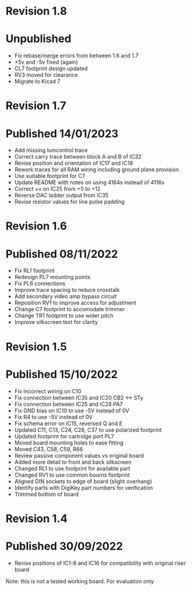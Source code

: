 # Revision 1.8 #
# Unpublished

* Fix rebase/merge errors from between 1.6 and 1.7
* +5v and -5v fixed (again)
* CL7 footprint design updated 
* RV3 moved for clearance
* Migrate to Kicad 7

# Revision 1.7 #
# Published 14/01/2023 

* Add missing lumcontrol trace
* Correct carry trace between block A and B of IC32
* Revise position and orientation of IC17 and IC18
* Rework traces for all RAM wiring including ground plane provision
* Use suitable footprint for C7
* Update README with notes on using 4164s instead of 4116s
* Correct +v on IC25 from +5 to +12
* Reverse DAC ladder output from IC35
* Revise resistor values for line pulse padding

# Revision 1.6 #
# Published 08/11/2022

* Fix RL1 footprint
* Redesign PL7 mounting points
* Fix PL6 connections
* Improve trace spacing to reduce crosstalk
* Add secondary video amp bypass circuit
* Reposition RV1 to improve access for adjustment
* Change C7 footprint to accomodate trimmer
* Change TR1 footprint to use wider pitch
* Improve silkscreen text for clarity

# Revision 1.5 #
# Published 15/10/2022

* Fix incorrect wiring on C10
* Fix connection between IC35 and IC20 CB2 <-> STy
* Fix connection between IC25 and IC26 PA7
* Fix GND bias on IC10 to use -5V instead of 0V
* Fix R4 to use -5V instead of 0V
* Fix schema error on IC15, reversed Q and E
* Updated C11, C13, C24, C28, C37 to use polarized footprint
* Updated footprint for cartridge port PL7
* Moved board mounting holes to ease fitting
* Moved C43, C58, C59, R66
* Review passive component values vs original board
* Added more detail to front and back silkscreen
* Changed RL1 to use footprint for available part
* Changed RV1 to use common bourns footprint
* Aligned DIN sockets to edge of board (slight overhang)
* Identify parts with DigiKey part numbers for verification
* Trimmed bottom of board

# Revision 1.4 #
# Published 30/09/2022

* Revise positions of IC1-8 and IC16 for compatibility with original riser board

Note: this is not a tested working board. For evaluation only